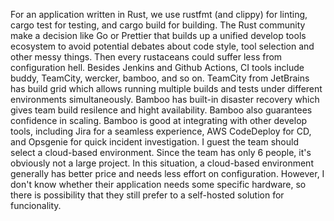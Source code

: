   For an application written in Rust, we use rustfmt (and clippy) for linting, cargo test for testing, and cargo build for building. The Rust community make a decision like Go or Prettier that builds up a unified develop tools ecosystem to avoid potential debates about code style, tool selection and other messy things. Then every rustaceans could suffer less from configuration hell.
  Besides Jenkins and Github Actions, CI tools include buddy, TeamCity, wercker, bamboo, and so on. TeamCity from JetBrains has build grid which allows running multiple builds and tests under different environments simultaneously. Bamboo has built-in disaster recovery which gives team build resilence and hight availability. Bamboo also guarantees confidence in scaling. Bamboo is good at integrating with other develop tools, including Jira for a seamless experience, AWS CodeDeploy for CD, and Opsgenie for quick incident investigation.
  I guest the team should select a cloud-based environment. Since the team has only 6 people, it's obviously not a large project. In this situation, a cloud-based environment generally has better price and needs less effort on configuration. However,  I don't know whether their application needs some specific hardware, so there is possibility that they still prefer to a self-hosted solution for funcionality.
